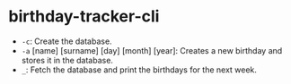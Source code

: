 # birthday-tracker-cli

- `-c`: Create the database.
- `-a` \[name] \[surname] \[day] \[month] \[year]: Creates a new birthday and stores it in the database.
- `_`: Fetch the database and print the birthdays for the next week.
